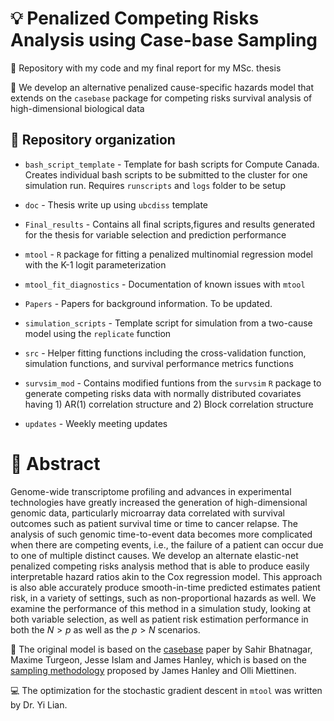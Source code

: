 # 💡 Penalized Competing Risks Analysis using Case-base Sampling

📍 Repository with my code and my final report for my MSc. thesis

🎯 We develop an alternative penalized cause-specific hazards model that extends on the `casebase` package for competing risks survival analysis of high-dimensional biological data

## 📂 Repository organization 

- `bash_script_template` - Template for bash scripts for Compute Canada. Creates individual bash scripts to be submitted to the cluster for one simulation run. Requires `runscripts` and `logs` folder to be setup

- `doc` - Thesis write up using `ubcdiss` template

- `Final_results` - Contains all final scripts,figures and results generated for the thesis for variable selection and prediction performance

- `mtool` - `R` package for fitting a penalized multinomial regression model with the K-1 logit parameterization 

- `mtool_fit_diagnostics` - Documentation of known issues with `mtool`

- `Papers` - Papers for background information. To be updated. 

- `simulation_scripts` - Template script for simulation from a two-cause model using the `replicate` function 

- `src` - Helper fitting functions including the cross-validation function, simulation functions, and survival performance metrics functions 

- `survsim_mod` - Contains modified funtions from the `survsim` `R` package to generate competing risks data with normally distributed covariates having 1) AR(1) correlation structure and 2) Block correlation structure

- `updates` - Weekly meeting updates

# 📃 Abstract

Genome-wide transcriptome profiling and advances in experimental technologies have greatly increased the generation of high-dimensional genomic data, particularly microarray data correlated with survival outcomes such as patient survival time or time to cancer relapse. The analysis of such genomic time-to-event data becomes more complicated when there are competing events, i.e., the failure of a patient can occur due to one of multiple distinct causes. We develop an alternate elastic-net penalized competing risks analysis method that is able to produce easily interpretable hazard ratios akin to the Cox regression model. This approach is also able accurately produce smooth-in-time predicted estimates patient risk, in a variety of settings, such as non-proportional hazards as well. We examine the performance of this method in a simulation study, looking at both variable selection, as well as patient risk estimation performance in both the $N > p$ as well as the $p > N$ scenarios.

🎺 The original model is based on the [casebase](https://arxiv.org/abs/2009.10264) paper by Sahir Bhatnagar, Maxime Turgeon, Jesse Islam and James Hanley, which is based on the [sampling methodology](https://www.degruyter.com/document/doi/10.2202/1557-4679.1125/html?lang=en) proposed by James Hanley and Olli Miettinen. 

💻 The optimization for the stochastic gradient descent in `mtool` was written by Dr. Yi Lian.
